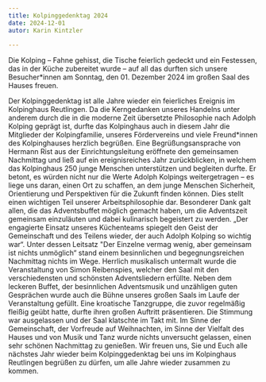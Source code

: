 ```yaml
---
title: Kolpinggedenktag 2024
date: 2024-12-01
autor: Karin Kintzler
  
---
```

Die Kolping – Fahne gehisst, die Tische feierlich gedeckt und ein Festessen, das in der Küche zubereitet wurde – auf all das durften sich unsere Besucher*innen am Sonntag, den 01. Dezember 2024 im großen Saal des Hauses freuen. 
<!--mehr-->
Der Kolpinggedenktag ist alle Jahre wieder ein feierliches Ereignis im Kolpinghaus Reutlingen.
Da die Kerngedanken unseres Handelns unter anderem durch die in die moderne Zeit übersetzte Philosophie nach Adolph Kolping geprägt ist, durfte das Kolpinghaus auch in diesem Jahr die Mitglieder der Kolpingfamilie, unseres Fördervereins und viele Freund*innen des Kolpinghauses herzlich begrüßen.
Eine Begrüßungsansprache von Hermann Rist aus der Einrichtungsleitung eröffnete den gemeinsamen Nachmittag und ließ auf ein ereignisreiches Jahr zurückblicken, in welchem das Kolpinghaus 250 junge Menschen unterstützen und begleiten durfte. 
Er betont, es würden nicht nur die Werte Adolph Kolpings weitergetragen – es liege uns daran, einen Ort zu schaffen, an dem junge Menschen Sicherheit, Orientierung und Perspektiven für die Zukunft finden können. Dies stellt einen wichtigen Teil unserer Arbeitsphilosophie dar. 
Besonderer Dank galt allen, die das Adventsbuffet möglich gemacht haben, um die Adventszeit gemeinsam einzuläuten und dabei kulinarisch begeistert zu werden.
 „Der engagierte Einsatz unseres Küchenteams spiegelt den Geist der Gemeinschaft und des Teilens wieder, der auch Adolph Kolping so wichtig war“. 
Unter dessen Leitsatz "Der Einzelne vermag wenig, aber gemeinsam ist nichts unmöglich“ stand einem besinnlichen und begegnungsreichen Nachmittag nichts im Wege.
Herrlich musikalisch untermalt wurde die Veranstaltung von Simon Reibenspies, welcher den Saal mit den verschiedensten und schönsten Adventsliedern erfüllte.
Neben dem leckeren Buffet, der besinnlichen Adventsmusik und unzähligen guten Gesprächen wurde auch die Bühne unseres großen Saals im Laufe der Veranstaltung gefüllt. Eine kroatische Tanzgruppe, die zuvor regelmäßig fleißig geübt hatte, durfte ihren großen Auftritt präsentieren. Die Stimmung war ausgelassen und der Saal klatschte im Takt mit. 
Im Sinne der Gemeinschaft, der Vorfreude auf Weihnachten, im Sinne der Vielfalt des Hauses und von Musik und Tanz wurde nichts unversucht gelassen, einen sehr schönen Nachmittag zu genießen.
Wir freuen uns, Sie und Euch alle nächstes Jahr wieder beim Kolpinggedenktag bei uns im Kolpinghaus Reutlingen begrüßen zu dürfen, um alle Jahre wieder zusammen zu kommen. 

